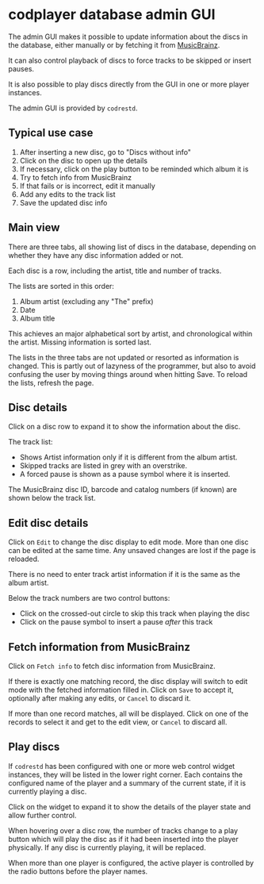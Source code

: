 
codplayer database admin GUI
============================

The admin GUI makes it possible to update information about the discs
in the database, either manually or by fetching it from
[MusicBrainz](http://musicbrainz.org/).

It can also control playback of discs to force tracks to be skipped or
insert pauses.

It is also possible to play discs directly from the GUI in one or more
player instances.

The admin GUI is provided by `codrestd`.


Typical use case
----------------

1. After inserting a new disc, go to "Discs without info"
2. Click on the disc to open up the details
3. If necessary, click on the play button to be reminded
   which album it is
4. Try to fetch info from MusicBrainz
5. If that fails or is incorrect, edit it manually
6. Add any edits to the track list
7. Save the updated disc info


Main view
---------

There are three tabs, all showing list of discs in the database,
depending on whether they have any disc information added or not.

Each disc is a row, including the artist, title and number of tracks.

The lists are sorted in this order:

1. Album artist (excluding any "The" prefix)
2. Date
3. Album title

This achieves an major alphabetical sort by artist, and chronological
within the artist.  Missing information is sorted last.

The lists in the three tabs are not updated or resorted as information
is changed.  This is partly out of lazyness of the programmer, but
also to avoid confusing the user by moving things around when hitting
Save.  To reload the lists, refresh the page.


Disc details
------------

Click on a disc row to expand it to show the information about the
disc.

The track list:

* Shows Artist information only if it is different from the album
artist.
* Skipped tracks are listed in grey with an overstrike.
* A forced pause is shown as a pause symbol where it is inserted.

The MusicBrainz disc ID, barcode and catalog numbers (if known) are
shown below the track list.


Edit disc details
-----------------

Click on `Edit` to change the disc display to edit mode.  More than one
disc can be edited at the same time.  Any unsaved changes are lost
if the page is reloaded.

There is no need to enter track artist information if it is the same
as the album artist.

Below the track numbers are two control buttons:

* Click on the crossed-out circle to skip this track when playing the
  disc
* Click on the pause symbol to insert a pause _after_ this track


Fetch information from MusicBrainz
----------------------------------

Click on `Fetch info` to fetch disc information from MusicBrainz.

If there is exactly one matching record, the disc display will switch
to edit mode with the fetched information filled in.  Click on `Save`
to accept it, optionally after making any edits, or `Cancel` to
discard it.

If more than one record matches, all will be displayed.  Click on one
of the records to select it and get to the edit view, or `Cancel` to
discard all.


Play discs
----------

If `codrestd` has been configured with one or more web control widget
instances, they will be listed in the lower right corner.  Each
contains the configured name of the player and a summary of the
current state, if it is currently playing a disc.

Click on the widget to expand it to show the details of the player
state and allow further control.

When hovering over a disc row, the number of tracks change to a play
button which will play the disc as if it had been inserted into the
player physically.  If any disc is currently playing, it will be
replaced.

When more than one player is configured, the active player is
controlled by the radio buttons before the player names.

